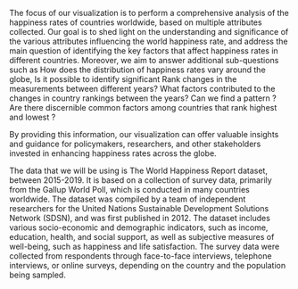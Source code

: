 The focus of our visualization is to perform a comprehensive analysis of the happiness rates of countries worldwide, based on multiple attributes collected. Our goal is to shed light on the understanding and significance of the various attributes influencing the world happiness rate, and address the main question of identifying the key factors that affect happiness rates in different countries. Moreover, we aim to answer additional sub-questions such as How does the distribution of happiness rates vary around the globe, Is it possible to identify significant Rank changes in the measurements between different years? What factors contributed to the changes in country rankings between the years? Can we find a pattern ? Are there discernible common factors among countries that rank highest and lowest ?

By providing this information, our visualization can offer valuable insights and guidance for policymakers, researchers, and other stakeholders invested in enhancing happiness rates across the globe.

The data that we will be using is The World Happiness Report dataset, between 2015-2019. It is based on a collection of survey data, primarily from the Gallup World Poll, which is conducted in many countries worldwide. The dataset was compiled by a team of independent researchers for the United Nations Sustainable Development Solutions Network (SDSN), and was first published in 2012. The dataset includes various socio-economic and demographic indicators, such as income, education, health, and social support, as well as subjective measures of well-being, such as happiness and life satisfaction. The survey data were collected from respondents through face-to-face interviews, telephone interviews, or online surveys, depending on the country and the population being sampled.
